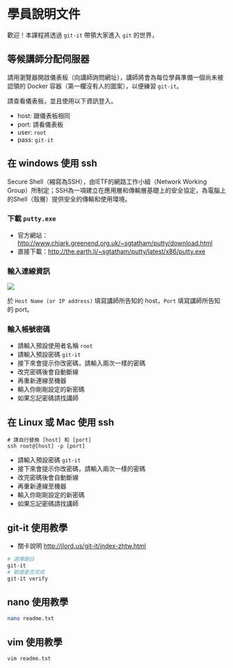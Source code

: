 # 學員說明文件

歡迎！本課程將透過 `git-it` 帶領大家進入 `git` 的世界，

## 等候講師分配伺服器

請用瀏覽器開啟儀表板（向講師詢問網址），講師將會為每位學員準備一個尚未被認領的 Docker 容器（第一欄沒有人的圖案），以便練習 `git-it`。

請查看儀表板，並且使用以下資訊登入。

* host: 跟儀表板相同
* port: 請看儀表板
* user: `root`
* pass: `git-it`

## 在 windows 使用 ssh

Secure Shell（縮寫為SSH），由IETF的網路工作小組（Network Working Group）所制定；SSH為一項建立在應用層和傳輸層基礎上的安全協定，為電腦上的Shell（殼層）提供安全的傳輸和使用環境。

### 下載 `putty.exe`

* 官方網站：<http://www.chiark.greenend.org.uk/~sgtatham/putty/download.html>
* 直接下載：<http://the.earth.li/~sgtatham/putty/latest/x86/putty.exe>

### 輸入連線資訊

![](http://i.imgur.com/y0lFdnP.png)

於 `Host Name (or IP address)` 填寫講師所告知的 host，`Port` 填寫講師所告知的 port。

### 輸入帳號密碼

* 請輸入預設使用者名稱 `root`
* 請輸入預設密碼 `git-it`
* 接下來會提示你改密碼，請輸入兩次一樣的密碼
* 改完密碼後會自動斷線
* 再重新連線至機器
* 輸入你剛剛設定的新密碼
* 如果忘記密碼請找講師

## 在 Linux 或 Mac 使用 ssh

```shell
# 請自行替換 [host] 和 [port]
ssh root@[host] -p [port]
```

* 請輸入預設密碼 `git-it`
* 接下來會提示你改密碼，請輸入兩次一樣的密碼
* 改完密碼後會自動斷線
* 再重新連線至機器
* 輸入你剛剛設定的新密碼
* 如果忘記密碼請找講師

## git-it 使用教學

* 關卡說明 <http://jlord.us/git-it/index-zhtw.html>

```sh
# 選擇題目
git-it
# 驗證是否完成
git-it verify
```

## nano 使用教學

```sh
nano readme.txt
```

## vim 使用教學

```sh
vim readme.txt
```
